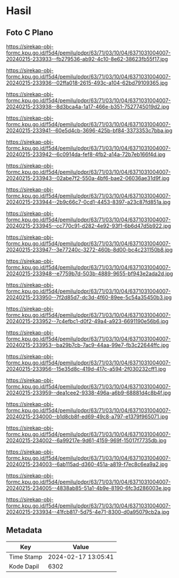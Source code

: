 # Hasil

## Foto C Plano

https://sirekap-obj-formc.kpu.go.id/f5d4/pemilu/pdpr/63/71/03/10/04/6371031004007-20240215-233933--fb279536-ab92-4c10-8e62-38623fb55f17.jpg

https://sirekap-obj-formc.kpu.go.id/f5d4/pemilu/pdpr/63/71/03/10/04/6371031004007-20240215-233936--02ffa018-2615-493c-a104-62bd79109365.jpg

https://sirekap-obj-formc.kpu.go.id/f5d4/pemilu/pdpr/63/71/03/10/04/6371031004007-20240215-233938--8d3bca4a-1a17-466e-b351-7527745019d2.jpg

https://sirekap-obj-formc.kpu.go.id/f5d4/pemilu/pdpr/63/71/03/10/04/6371031004007-20240215-233941--60e5d4cb-3696-425b-bf84-3373353c7bba.jpg

https://sirekap-obj-formc.kpu.go.id/f5d4/pemilu/pdpr/63/71/03/10/04/6371031004007-20240215-233942--6c0914da-fef8-4fb2-a14a-72b7eb166f4d.jpg

https://sirekap-obj-formc.kpu.go.id/f5d4/pemilu/pdpr/63/71/03/10/04/6371031004007-20240215-233943--02abe7f2-550a-4bf6-bae2-06036ae31d9f.jpg

https://sirekap-obj-formc.kpu.go.id/f5d4/pemilu/pdpr/63/71/03/10/04/6371031004007-20240215-233944--2b9c66c7-0cd1-4453-8397-a23c87fd851a.jpg

https://sirekap-obj-formc.kpu.go.id/f5d4/pemilu/pdpr/63/71/03/10/04/6371031004007-20240215-233945--cc770c91-d282-4e92-93f1-6b6d47d5b922.jpg

https://sirekap-obj-formc.kpu.go.id/f5d4/pemilu/pdpr/63/71/03/10/04/6371031004007-20240215-233947--3e77240c-3272-460b-8d00-bc4c231150b8.jpg

https://sirekap-obj-formc.kpu.go.id/f5d4/pemilu/pdpr/63/71/03/10/04/6371031004007-20240215-233948--e7759b7d-503b-4889-9655-bf943e2ada2d.jpg

https://sirekap-obj-formc.kpu.go.id/f5d4/pemilu/pdpr/63/71/03/10/04/6371031004007-20240215-233950--7f2d85d7-dc3d-4f60-89ee-5c54a35450b3.jpg

https://sirekap-obj-formc.kpu.go.id/f5d4/pemilu/pdpr/63/71/03/10/04/6371031004007-20240215-233952--7c4efbc1-d0f2-49a4-a923-6691190e56b6.jpg

https://sirekap-obj-formc.kpu.go.id/f5d4/pemilu/pdpr/63/71/03/10/04/6371031004007-20240215-233953--ba29b7cb-7ac9-44aa-99e7-fb3c22644ffc.jpg

https://sirekap-obj-formc.kpu.go.id/f5d4/pemilu/pdpr/63/71/03/10/04/6371031004007-20240215-233956--15e35d8c-419d-417c-a594-2f030232cff1.jpg

https://sirekap-obj-formc.kpu.go.id/f5d4/pemilu/pdpr/63/71/03/10/04/6371031004007-20240215-233959--dea1cee2-9338-496a-a6b9-68881d4c8b4f.jpg

https://sirekap-obj-formc.kpu.go.id/f5d4/pemilu/pdpr/63/71/03/10/04/6371031004007-20240215-234000--b1d8cb8f-ed69-49c8-a797-e1379f965071.jpg

https://sirekap-obj-formc.kpu.go.id/f5d4/pemilu/pdpr/63/71/03/10/04/6371031004007-20240215-234002--6a99217e-9d61-4159-969f-15017f7735db.jpg

https://sirekap-obj-formc.kpu.go.id/f5d4/pemilu/pdpr/63/71/03/10/04/6371031004007-20240215-234003--6ab115ad-d360-451a-a819-f7ec8c6ea9a2.jpg

https://sirekap-obj-formc.kpu.go.id/f5d4/pemilu/pdpr/63/71/03/10/04/6371031004007-20240215-234005--4838ab85-51a1-4b9e-8190-6fc3d286003e.jpg

https://sirekap-obj-formc.kpu.go.id/f5d4/pemilu/pdpr/63/71/03/10/04/6371031004007-20240215-233934--41fcb817-5d75-4e71-8300-d0a95079cb2a.jpg


## Metadata

| Key        | Value               |
| ---------- | ------------------- |
| Time Stamp | 2024-02-17 13:05:41 |
| Kode Dapil | 6302                |



